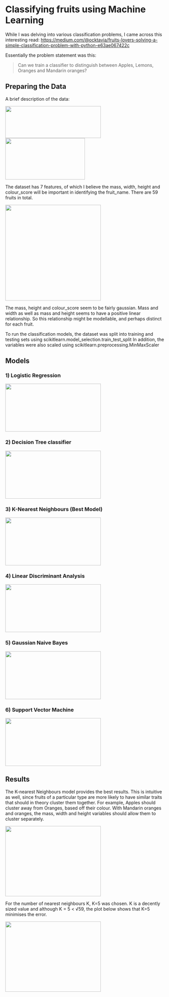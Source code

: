 # Classifying fruits using Machine Learning 
While I was delving into various classification problems, I came across this interesting read: https://medium.com/@ocktavia/fruits-lovers-solving-a-simple-classification-problem-with-python-e63ae067422c

Essentially the problem statement was this:
> Can we train a classifier to distinguish between Apples, Lemons, Oranges and Mandarin oranges?

## Preparing the Data

A brief description of the data:

<img src="https://github.com/jjasim/fruits-classification-with-npp/blob/main/images/data.PNG" width="300" height="100">
<img src="https://github.com/jjasim/fruits-classification-with-npp/blob/main/images/Table.PNG" width="250" height="130">

The dataset has 7 features, of which I believe the mass, width, height and colour_score will be important in identifying the fruit_name. 
There are 59 fruits in total.

<img src="https://github.com/jjasim/fruits-classification-with-npp/blob/main/images/distributions.png" width="300" height="300">

The mass, height and colour_score seem to be fairly gaussian. Mass and width as well as mass and height seems to have a positive linear relationship.
So this relationship might be modellable, and perhaps distinct for each fruit. 

To run the classification models, the dataset was split into training and testing sets using scikitlearn.model_selection.train_test_split
In addition, the variables were also scaled using scikitlearn.preprocessing.MinMaxScaler

## Models
### 1) Logistic Regression
<img src="https://github.com/jjasim/fruits-classification-with-npp/blob/main/images/logistic.PNG" width="300" height="150">

### 2) Decision Tree classifier
<img src="https://github.com/jjasim/fruits-classification-with-npp/blob/main/images/Tree.PNG" width="300" height="150">

### 3) **K-Nearest Neighbours (Best Model)**
<img src="https://github.com/jjasim/fruits-classification-with-npp/blob/main/images/K-nearest.PNG" width="300" height="150">

### 4) Linear Discriminant Analysis
<img src="https://github.com/jjasim/fruits-classification-with-npp/blob/main/images/Linear%20discriminant.PNG" width="300" height="150">

### 5) Gaussian Naive Bayes
<img src="https://github.com/jjasim/fruits-classification-with-npp/blob/main/images/Gaussian.PNG" width="300" height="150">

### 6) Support Vector Machine
<img src="https://github.com/jjasim/fruits-classification-with-npp/blob/main/images/Support%20Vector%20Machine.PNG" width="300" height="150">

## Results
The K-nearest Neighbours model provides the best results. This is intuitive as well, since fruits of a particular type are more likely to have similar traits that should in theory cluster them together. For example, Apples should cluster away from Oranges, based off their colour. With Mandarin oranges and oranges, the mass, width and height variables should allow them to cluster separately. 

<img src="https://github.com/jjasim/fruits-classification-with-npp/blob/main/images/clustering.PNG" width="300" height="220">

For the number of nearest neighbours K, K=5 was chosen. 
K is a decently sized value and although K = 5 < √59, the plot below shows that K=5 minimises the error.

<img src="https://github.com/jjasim/fruits-classification-with-npp/blob/main/images/k%20selection.PNG" width="300" height="220">
